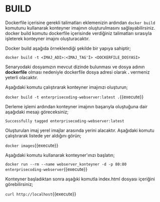 # BUILD

Dockerfile içerisine gerekli talimatları eklemenizin ardından `docker build` komutunu kullanarak konteyner imajının oluşturulmasını sağlayabilirsiniz. docker build komutu dockerfile içerisinde verdiğiniz talimatları sırasıyla işleterek konteyner imajını oluşturacaktır. 

Docker build aşağıda örneklendiği şekilde bir yapıya sahiptir;

`docker build -t <IMAJ_ADI>:<IMAJ_TAG'İ> <DOCKERFILE_DOSYASI>`

Senaryodaki dosyamızın mevcut dizinde bulunması ve dosya adının **dockerfile** olması nedeniyle dockerfile dosya adresi olarak **.** vermeniz yeterli olacaktır. 

Aşağıdaki komutu çalıştırarak konteyner imajınızı oluşturun;

`docker build -t enterprisecoding-webserver:latest .`{{execute}}

Derleme işlemi ardından konteyner imajının başarıyla oluştuğuna dair aşağıdaki mesajı göreceksiniz;

`Successfully tagged enterprisecoding-webserver:latest`

Oluşturulan imaj yerel imajlar arasında yerini alacaktır. Aşağıdaki komutu çalıştırarak listede yer aldığını görün;

`docker images`{{execute}}

Aşağıdaki komutu kullanarak konteyner'ınızı başlatın;

`docker run --rm --name webserver_konteyner -d -p 80:80 enterprisecoding-webserver`{{execute}}

Konteyner başladıktan sonra aşağıki komutla index.html dosyası içeriğini görebilirsiniz;

`curl http://localhost`{{execute}}